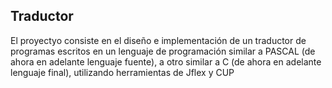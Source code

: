 ## Traductor
El proyectyo consiste en el diseño e implementación de un traductor de programas escritos en
un lenguaje de programación similar a PASCAL (de ahora en adelante lenguaje fuente), a otro
similar a C (de ahora en adelante lenguaje final), utilizando herramientas de Jflex y CUP

